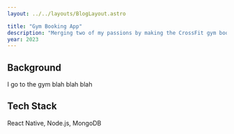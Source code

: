 ```yaml
---
layout: ../../layouts/BlogLayout.astro

title: "Gym Booking App"
description: "Merging two of my passions by making the CrossFit gym booking app the world needs."
year: 2023
---
```


## Background

I go to the gym blah blah blah

## Tech Stack

React Native, Node.js, MongoDB
